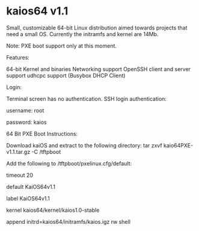 kaios64 v1.1
=====

Small, customizable 64-bit Linux distribution aimed towards projects that need a small OS. Currently the initramfs and kernel are 14Mb.

Note:
PXE boot support only at this moment.

Features:

  64-bit Kernel and binaries
  Networking support
  OpenSSH client and server support
  udhcpc support (Busybox DHCP Client)

Login:

Terminal screen has no authentication. SSH login authentication:

username: root

password: kaios

64 Bit PXE Boot Instructions:

Download kaiOS and extract to the following directory:
tar zxvf kaio64PXE-v1.1.tar.gz -C /tftpboot

Add the following to /tftpboot/pxelinux.cfg/default:

timeout 20

default KaiOS64v1.1

label KaiOS64v1.1

kernel kaios64/kernel/kaios1.0-stable

append initrd=kaios64/initramfs/kaios.igz rw shell
